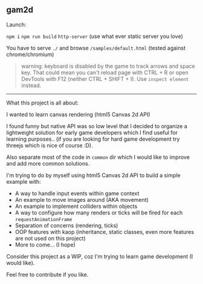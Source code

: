 ## gam2d

Launch:

`npm i`
`npm run build`
`http-server` (use what ever static server you love)

You have to serve `./` and browse `/samples/default.html`  (tested against chrome/chromium)

> warning: keyboard is disabled by the game to track arrows and space key. That could mean you can't reload page with CTRL + R or open DevTools with F12 (neither CTRL + SHIFT + I). Use `inspect element` instead.

---
What this project is all about:

I wanted to learn canvas rendering (html5 Canvas 2d API)

I found funny but native API was so low level that I decided to organize a lightweight solution for early game developers which I find useful for learning purposes.. (if you are looking for hard game development try threejs which is nice of course :D).

Also separate most of the code in `common` dir which I would like to improve and add more common solutions.

I'm trying to do by myself using html5 Canvas 2d API to build a simple example with:

- A way to handle input events within game context
- An example to move images around (AKA movement)
- An example to implement colliders within objects
- A way to configure how many renders or ticks will be fired for each `requestAnimationFrame`
- Separation of concerns (rendering, ticks)
- OOP features with kaop (inheritance, static classes, even more features are not used on this project)
- More to come... (I hope)

Consider this project as a WIP, coz I'm trying to learn game development (I would like).

Feel free to contribute if you like.

